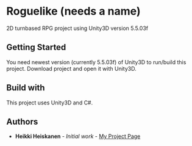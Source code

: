 # Roguelike (needs a name)
2D turnbased RPG project using Unity3D version 5.5.03f

## Getting Started
You need newest version (currently 5.5.03f) of Unity3D to run/build this project. Download project and open it with Unity3D.

## Build with
This project uses Unity3D and C#.

## Authors
* **Heikki Heiskanen** - *Initial work* - [My Project Page](http://baserfaz.github.io/Projects/)



